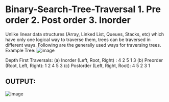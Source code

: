 # Binary-Search-Tree-Traversal 1. Pre order 2. Post order 3. Inorder
Unlike linear data structures (Array, Linked List, Queues, Stacks, etc) which have only one logical way to traverse them, trees can be traversed in different ways. 
Following are the generally used ways for traversing trees.
Example Tree: 
![image](https://user-images.githubusercontent.com/69696459/132920201-e73273a0-df31-468b-8b2f-32c5c90c7f1c.png)

Depth First Traversals: 
(a) Inorder (Left, Root, Right) : 
 4 2 5 1 3 
(b) Preorder (Root, Left, Right):
1 2 4 5 3 
(c) Postorder (Left, Right, Root):
4 5 2 3 1

## OUTPUT: 
![image](https://user-images.githubusercontent.com/69696459/132920296-d79b3547-2e2f-450c-9389-2b136042ab37.png)
